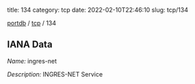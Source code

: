 title: 134
category: tcp
date: 2022-02-10T22:46:10
slug: tcp/134

[portdb](/) / [tcp](/category/tcp.html) / 134


## IANA Data

_Name:_ ingres-net

_Description:_ INGRES-NET Service

